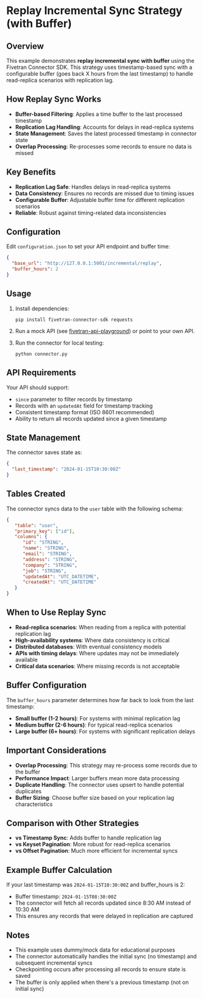 # Replay Incremental Sync Strategy (with Buffer)

## Overview

This example demonstrates **replay incremental sync with buffer** using the Fivetran Connector SDK. This strategy uses timestamp-based sync with a configurable buffer (goes back X hours from the last timestamp) to handle read-replica scenarios with replication lag.

## How Replay Sync Works

- **Buffer-based Filtering**: Applies a time buffer to the last processed timestamp
- **Replication Lag Handling**: Accounts for delays in read-replica systems
- **State Management**: Saves the latest processed timestamp in connector state
- **Overlap Processing**: Re-processes some records to ensure no data is missed

## Key Benefits

- **Replication Lag Safe**: Handles delays in read-replica systems
- **Data Consistency**: Ensures no records are missed due to timing issues
- **Configurable Buffer**: Adjustable buffer time for different replication scenarios
- **Reliable**: Robust against timing-related data inconsistencies

## Configuration

Edit `configuration.json` to set your API endpoint and buffer time:

```json
{
  "base_url": "http://127.0.0.1:5001/incremental/replay",
  "buffer_hours": 2
}
```

## Usage

1. Install dependencies:
   ```
   pip install fivetran-connector-sdk requests
   ```

2. Run a mock API (see [fivetran-api-playground](https://pypi.org/project/fivetran-api-playground/)) or point to your own API.

3. Run the connector for local testing:
   ```
   python connector.py
   ```

## API Requirements

Your API should support:
- `since` parameter to filter records by timestamp
- Records with an `updatedAt` field for timestamp tracking
- Consistent timestamp format (ISO 8601 recommended)
- Ability to return all records updated since a given timestamp

## State Management

The connector saves state as:
```json
{
  "last_timestamp": "2024-01-15T10:30:00Z"
}
```

## Tables Created

The connector syncs data to the `user` table with the following schema:

```json
{
   "table": "user",
   "primary_key": ["id"],
   "columns": {
      "id": "STRING",
      "name": "STRING",
      "email": "STRING",
      "address": "STRING",
      "company": "STRING",
      "job": "STRING",
      "updatedAt": "UTC_DATETIME",
      "createdAt": "UTC_DATETIME"
   }
}
```

## When to Use Replay Sync

- **Read-replica scenarios**: When reading from a replica with potential replication lag
- **High-availability systems**: Where data consistency is critical
- **Distributed databases**: With eventual consistency models
- **APIs with timing delays**: Where updates may not be immediately available
- **Critical data scenarios**: Where missing records is not acceptable

## Buffer Configuration

The `buffer_hours` parameter determines how far back to look from the last timestamp:

- **Small buffer (1-2 hours)**: For systems with minimal replication lag
- **Medium buffer (2-6 hours)**: For typical read-replica scenarios
- **Large buffer (6+ hours)**: For systems with significant replication delays

## Important Considerations

- **Overlap Processing**: This strategy may re-process some records due to the buffer
- **Performance Impact**: Larger buffers mean more data processing
- **Duplicate Handling**: The connector uses upsert to handle potential duplicates
- **Buffer Sizing**: Choose buffer size based on your replication lag characteristics

## Comparison with Other Strategies

- **vs Timestamp Sync**: Adds buffer to handle replication lag
- **vs Keyset Pagination**: More robust for read-replica scenarios
- **vs Offset Pagination**: Much more efficient for incremental syncs

## Example Buffer Calculation

If your last timestamp was `2024-01-15T10:30:00Z` and buffer_hours is 2:
- Buffer timestamp: `2024-01-15T08:30:00Z`
- The connector will fetch all records updated since 8:30 AM instead of 10:30 AM
- This ensures any records that were delayed in replication are captured

## Notes

- This example uses dummy/mock data for educational purposes
- The connector automatically handles the initial sync (no timestamp) and subsequent incremental syncs
- Checkpointing occurs after processing all records to ensure state is saved
- The buffer is only applied when there's a previous timestamp (not on initial sync) 
